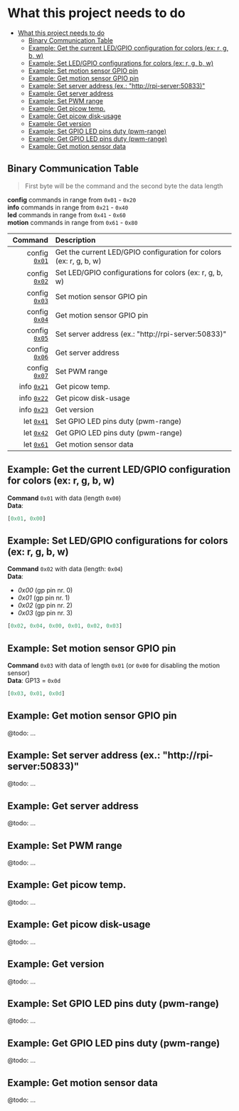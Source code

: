 # What this project needs to do

- [What this project needs to do](#what-this-project-needs-to-do)
    - [Binary Communication Table](#binary-communication-table)
    - [Example: Get the current LED/GPIO configuration for colors (ex: r, g, b, w)](#0x01example)
    - [Example: Set LED/GPIO configurations for colors (ex: r, g, b, w)](#0x02example)
    - [Example: Set motion sensor GPIO pin](#0x03example)
    - [Example: Get motion sensor GPIO pin](#0x04example)
    - [Example: Set server address (ex.: "http://rpi-server:50833)"](#0x05example)
    - [Example: Get server address](#0x06example)
    - [Example: Set PWM range](#0x07example)
    - [Example: Get picow temp.](#0x21example)
    - [Example: Get picow disk-usage](#0x22example)
    - [Example: Get version](#0x23example)
    - [Example: Set GPIO LED pins duty (pwm-range)](#0x41example)
    - [Example: Get GPIO LED pins duty (pwm-range)](#0x42example)
    - [Example: Get motion sensor data](#0x61example)

## Binary Communication Table

> First byte will be the command and the second byte the data length

**config** commands in range from `0x01` - `0x20`  
**info** commands in range from `0x21` - `0x40`  
**led** commands in range from `0x41` - `0x60`  
**motion** commands in range from `0x61` - `0x80`  

|        Command                | Description |
| ----------------------------: | :---------- |
| config [`0x01`](#0x01example) | Get the current LED/GPIO configuration for colors (ex: r, g, b, w) |
| config [`0x02`](#0x02example) | Set LED/GPIO configurations for colors (ex: r, g, b, w) |
| config [`0x03`](#0x03example) | Set motion sensor GPIO pin |
| config [`0x04`](#0x04example) | Get motion sensor GPIO pin |
| config [`0x05`](#0x05example) | Set server address (ex.: "http://rpi-server:50833)" |
| config [`0x06`](#0x06example) | Get server address |
| config [`0x07`](#0x07example) | Set PWM range |
| info   [`0x21`](#0x21example) | Get picow temp. |
| info   [`0x22`](#0x22example) | Get picow disk-usage |
| info   [`0x23`](#0x23example) | Get version |
| let    [`0x41`](#0x41example) | Set GPIO LED pins duty (pwm-range) |
| let    [`0x42`](#0x42example) | Get GPIO LED pins duty (pwm-range) |
| let    [`0x61`](#0x61example) | Get motion sensor data |

<a id="0x01example"></a>

## Example: Get the current LED/GPIO configuration for colors (ex: r, g, b, w)

**Command** `0x01` with data (length `0x00`)  
**Data**:

```python
[0x01, 0x00]
```

<a id="0x02example"></a>

## Example: Set LED/GPIO configurations for colors (ex: r, g, b, w)

**Command** `0x02` with data (length: `0x04`)  
**Data**:

-   _0x00_ (gp pin nr. 0)
-   _0x01_ (gp pin nr. 1)
-   _0x02_ (gp pin nr. 2)
-   _0x03_ (gp pin nr. 3)

```python
[0x02, 0x04, 0x00, 0x01, 0x02, 0x03]
```

<a id="0x03example"></a>

## Example: Set motion sensor GPIO pin

**Command** `0x03` with data of length `0x01` (or `0x00` for disabling the motion sensor)  
**Data**: GP13 = `0x0d`

```python
[0x03, 0x01, 0x0d]
```

<a id="0x04example"></a>

## Example: Get motion sensor GPIO pin

@todo: ...

<a id="0x05example"></a>

## Example: Set server address (ex.: "http://rpi-server:50833)"

@todo: ...

<a id="0x06example"></a>

## Example: Get server address

@todo: ...

<a id="0x07example"></a>

## Example: Set PWM range

@todo: ...

<a id="0x21example"></a>

## Example: Get picow temp.

@todo: ...

<a id="0x22example"></a>

## Example: Get picow disk-usage

@todo: ...

<a id="0x23example"></a>

## Example: Get version

@todo: ...

<a id="0x41example"></a>

## Example: Set GPIO LED pins duty (pwm-range)

@todo: ...

<a id="0x42example"></a>

## Example: Get GPIO LED pins duty (pwm-range)

@todo: ...

<a id="0x61example"></a>

## Example: Get motion sensor data

@todo: ...
